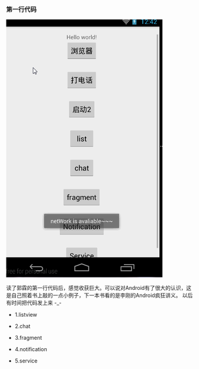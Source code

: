 ### 第一行代码

<img src="/image/diyih.gif"/>

读了郭霖的第一行代码后，感觉收获巨大。可以说对Android有了很大的认识，这是自己照着书上敲的一点小例子，下一本书看的是李刚的Android疯狂讲义。
以后有时间把代码发上来 -_-

* 1.listview

* 2.chat

* 3.fragment

* 4.notification

* 5.service



